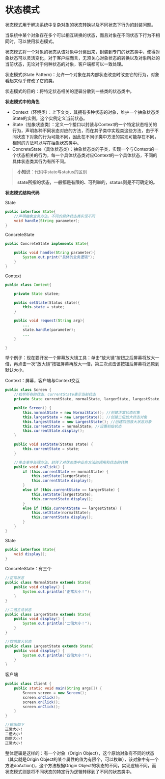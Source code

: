 # 状态模式

状态模式用于解决系统中复杂对象的状态转换以及不同状态下行为的封装问题。

当系统中某个对象存在多个可以相互转换的状态，而且对象在不同状态下行为不相同时，可以使用状态模式。

状态模式将一个对象的状态从该对象中分离出来，封装到专门的状态类中，使得对象状态可以灵活变化，对于客户端而言，无须关心对象状态的转换以及对象所处的当前状态，无论对于何种状态的对象，客户端都可以一致处理。

状态模式\(State Pattern\)：允许一个对象在其内部状态改变时改变它的行为，对象看起来似乎修改了它的类。

状态模式的目的：将特定状态相关的逻辑分散到一些类的状态类中。

**状态模式中的角色**

* Context（环境类）：上下文类，其拥有多种状态的对象，维护一个抽象状态类State的实例，这个实例定义当前状态。
* State（抽象状态类）：定义一个接口以封装与Context的一个特定状态相关的行为，声明各种不同状态对应的方法，而在其子类中实现类这些方法，由于不同状态下对象的行为可能不同，因此在不同子类中方法的实现可能存在不同，相同的方法可以写在抽象状态类中。
* ConcreteState（具体状态类）：抽象状态类的子类，实现一个与Context的一个状态相关的行为，每一个具体状态类对应Context的一个具体状态，不同的具体状态类其行为有所不同。

> **小知识**：代码中state与status的区别
>
> **state所指的状态，一般都是有限的、可列举的，status则是不可确定的。**

**状态模式结构代码**

State

```java
public interface State{
    //声明抽象业务方法，不同的具体状态类实现不同    
    void handle(String parameter);
}
```

ConcreteState

```java
public ConcreteState implements State{

    public void handle(String parameter){
        System.out.print("具体的业务逻辑");
    }
}
```

Context

```java
public class Context{

    private State statee;

    public setState(Status state){
        this.state = state;
    }

    public void request(String arg){
        ...
        state.handle(parameter);
        ...
    }

}
```

举个例子：现在要开发一个屏幕放大镜工具：单击“放大镜”按钮之后屏幕将放大一倍，再点击一次“放大镜”按钮屏幕再放大一倍，第三次点击该按钮后屏幕将还原到默认大小。

Context：屏幕，客户端与Context交互

```java
public class Screen {  
    //枚举所有的状态，currentState表示当前状态  
    private State currentState, normalState, largerState, largestState;  

    public Screen() {  
        this.normalState = new NormalState(); //创建正常状态对象  
        this.largerState = new LargerState(); //创建二倍放大状态对象  
        this.largestState = new LargestState(); //创建四倍放大状态对象  
        this.currentState = normalState; //设置初始状态  
        this.currentState.display();  
    }  

    public void setState(Status state) {  
        this.currentState = state;  
    }  

    //单击事件处理方法，封转了对状态类中业务方法的调用和状态的转换  
    public void onClick() {  
        if (this.currentState == normalState) {  
            this.setState(largerState);  
            this.currentState.display();  
        }  
        else if (this.currentState == largerState) {  
            this.setState(largestState);  
            this.currentState.display();  
        }  
        else if (this.currentState == largestState) {  
            this.setState(normalState);  
            this.currentState.display();  
        }  
    }  
}
```

State

```java
public interface State{  
    void display();  
}
```

ConcreteState：有三个

```java
//正常状态
public class NormalState extends State{  
    public void display() {  
        System.out.println("正常大小！");  
    }  
}  

//二倍方法状态
public class LargerState extends State{  
    public void display() {  
        System.out.println("二倍大小！");  
    }  
}  

//四倍放大状态
public class LargestState extends State{  
    public void display() {  
        System.out.println("四倍大小！");  
    }  
}
```

客户端

```java
public class Client {  
    public static void main(String args[]) {  
        Screen screen = new Screen();  
        screen.onClick();  
        screen.onClick();  
        screen.onClick();  
    }  
}

//输出如下
正常大小！
二倍大小！
四倍大小！
正常大小！
```

整体逻辑是这样的：有一个对象（Origin Object），这个原始对象有不同的状态（其实就是Origin Object的某个属性的值为有限个，可以枚举），该对象中有一个方法doAction\(\)，这个方法根据Origin Object的状态的不同，实现逻辑不同，而状态模式则是将不同状态的特定行为逻辑转移到了不同的状态类中。

